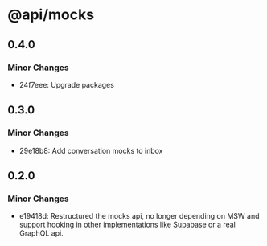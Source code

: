 # @api/mocks

## 0.4.0

### Minor Changes

- 24f7eee: Upgrade packages

## 0.3.0

### Minor Changes

- 29e18b8: Add conversation mocks to inbox

## 0.2.0

### Minor Changes

- e19418d: Restructured the mocks api, no longer depending on MSW and support hooking in other implementations like Supabase or a real GraphQL api.
